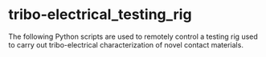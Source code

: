 # tribo-electrical_testing_rig
The following Python scripts are used to remotely control a testing rig used to carry out tribo-electrical characterization of novel contact materials.
